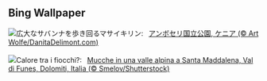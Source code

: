 ## Bing Wallpaper
![](https://www.bing.com/th?id=OHR.AmboseliGiraffes_JA-JP2992203136_UHD.jpg&w=1000)広大なサバンナを歩き回るマサイキリン:&nbsp;&ensp;[アンボセリ国立公園, ケニア (© Art Wolfe/DanitaDelimont.com)](https://www.bing.com/th?id=OHR.AmboseliGiraffes_JA-JP2992203136_UHD.jpg)
<br><br/>
![](https://www.bing.com/th?id=OHR.CowsInAlpineValley_IT-IT8150386866_UHD.jpg&w=1000)Calore tra i fiocchi?:&nbsp;&ensp;[Mucche in una valle alpina a Santa Maddalena, Val di Funes, Dolomiti, Italia (© Smelov/Shutterstock)](https://www.bing.com/th?id=OHR.CowsInAlpineValley_IT-IT8150386866_UHD.jpg)
<br><br/>
